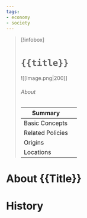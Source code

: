 ```yaml
---
tags:
- economy
- society
---
```

> [!infobox]
> # `{{title}}`
> ![[Image.png|200]]
> ###### About
> | Summary |   |
> | ---- | ---- |
> | Basic Concepts |  |
> | Related Policies |  |
> | Origins |   |
> | Locations |   |

# About {{Title}}



# History

